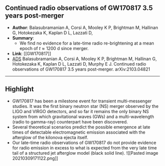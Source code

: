 ## Continued radio observations of GW170817 3.5 years post-merger

- **Author**: Balasubramanian A, Corsi A, Mooley K P, Brightman M, Hallinan G, Hotokezaka K, Kaplan D L, Lazzati D,
- **Summary**:
	- We find no evidence for a late-time radio re-brightening at a mean epoch of $t \approx 1200 \mathrm{~d}$ since merger.
- **Link**: [[GW170817]]
- [ADS](https://ui.adsabs.harvard.edu/abs/2021arXiv210304821B) Balasubramanian A, Corsi A, Mooley K P, Brightman M, Hallinan G, Hotokezaka K, Kaplan D L, Lazzati D, Murphy E J. Continued radio observations of GW170817 3.5 years post-merger. arXiv:2103.04821

___

## Highlight

- GW170817 has been a milestone event for transient multi-messenger studies. It was the first binary neutron star (NS) merger observed by the LIGO and VIRGO detectors, and so far it remains the only binary NS system from which gravitational waves (GWs) and a multi-wavelength (radio to gamma-ray) counterpart have been discovered.
- Several theoretical scenarios predict the possible emergence at late times of detectable electromagnetic emission associated with the afterglow of the kilonova ejecta itself.
- Our late-time radio observations of GW170817 do not provide evidence for radio emission in excess to what is expected from the very late time tail of a structured jet afterglow model (black solid line).
	![[Pasted image 20210309171122.png]]